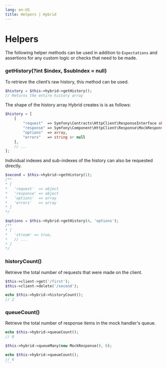 ```yaml
---
lang: en-US
title: Helpers | Hybrid
---
```


# Helpers

The following helper methods can be used in addition to `Expectations` and assertions for any custom logic or checks that need to be made.

### getHistory(?int $index, $subIndex = null)

To retrieve the client’s raw history, this method can be used.

```php
$history = $this->hybrid->getHistory();
// Returns the entire history array
```

The shape of the history array Hybrid creates is is as follows:

```php
$history = [
    [
        "request"  => Symfony\Contracts\HttpClient\ResponseInterface object
        "response" => Symfony\Component\HttpClient\Response\MockResponse object,
        "options"  => array,
        "errors"   => string or null
    ],
    // ...
];
```

Individual indexes and sub-indexes of the history can also be requested directly.

```php
$second = $this->hybrid->getHistory(1);
/**
* [
*   'request'  => object
*   'response' => object
*   'options'  => array
*   'errors'   => array
* ]
*/

$options = $this->hybrid->getHistory(4, 'options');
/**
* [
*   'stream' => true,
*   // ...
* ]
*/
```

### historyCount()

Retrieve the total number of requests that were made on the client.

```php
$this->client->get('/first');
$this->client->delete('/second');

echo $this->hybrid->historyCount();
// 2
```

### queueCount()

Retrieve the total number of response items in the mock handler's queue.

````php
echo $this->hybrid->queueCount();
// 0

$this->hybrid->queueMany(new MockResponse(), 6);

echo $this->hybrid->queueCount();
// 6
```